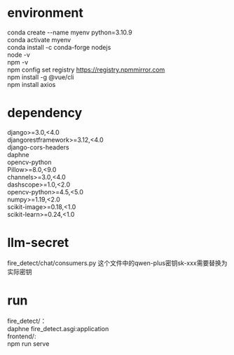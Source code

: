 # environment
conda create --name myenv python=3.10.9  
conda activate myenv  
conda install -c conda-forge nodejs  
node -v  
npm -v  
npm config set registry https://registry.npmmirror.com  
npm install -g @vue/cli  
npm install axios
# dependency  
django>=3.0,<4.0  
djangorestframework>=3.12,<4.0  
django-cors-headers  
daphne  
opencv-python  
Pillow>=8.0,<9.0  
channels>=3.0,<4.0  
dashscope>=1.0,<2.0  
opencv-python>=4.5,<5.0  
numpy>=1.19,<2.0  
scikit-image>=0.18,<1.0  
scikit-learn>=0.24,<1.0
# llm-secret
fire_detect/chat/consumers.py 这个文件中的qwen-plus密钥sk-xxx需要替换为实际密钥
# run  
fire_detect/：  
daphne fire_detect.asgi:application  
frontend/:  
npm run serve
